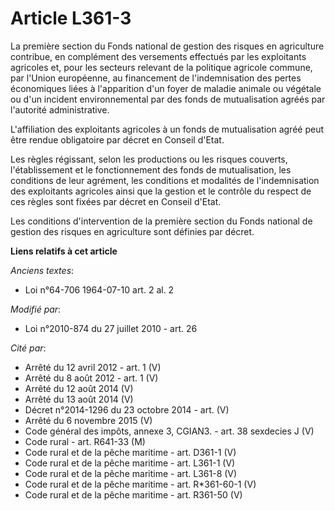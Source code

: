 # Article L361-3

La première section du Fonds national de gestion des risques en agriculture contribue, en complément des versements effectués
par les exploitants agricoles et, pour les secteurs relevant de la politique agricole commune, par l'Union européenne, au
financement de l'indemnisation des pertes économiques liées à l'apparition d'un foyer de maladie animale ou végétale ou d'un
incident environnemental par des fonds de mutualisation agréés par l'autorité administrative.

L'affiliation des exploitants agricoles à un fonds de mutualisation agréé peut être rendue obligatoire par décret en Conseil
d'Etat.

Les règles régissant, selon les productions ou les risques couverts, l'établissement et le fonctionnement des fonds de
mutualisation, les conditions de leur agrément, les conditions et modalités de l'indemnisation des exploitants agricoles
ainsi que la gestion et le contrôle du respect de ces règles sont fixées par décret en Conseil d'Etat.

Les conditions d'intervention de la première section du Fonds national de gestion des risques en agriculture sont définies
par décret.

**Liens relatifs à cet article**

_Anciens textes_:

  - Loi n°64-706 1964-07-10 art. 2 al. 2

_Modifié par_:

  - Loi n°2010-874 du 27 juillet 2010 - art. 26

_Cité par_:

  - Arrêté du 12 avril 2012 - art. 1 (V)
  - Arrêté du 8 août 2012 - art. 1 (V)
  - Arrêté du 12 août 2014 (V)
  - Arrêté du 13 août 2014 (V)
  - Décret n°2014-1296 du 23 octobre 2014 - art. (V)
  - Arrêté du 6 novembre 2015 (V)
  - Code général des impôts, annexe 3, CGIAN3. - art. 38 sexdecies J (V)
  - Code rural - art. R641-33 (M)
  - Code rural et de la pêche maritime - art. D361-1 (V)
  - Code rural et de la pêche maritime - art. L361-1 (V)
  - Code rural et de la pêche maritime - art. L361-8 (V)
  - Code rural et de la pêche maritime - art. R*361-60-1 (V)
  - Code rural et de la pêche maritime - art. R361-50 (V)
